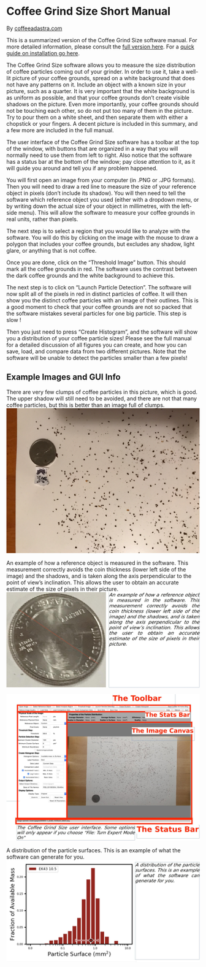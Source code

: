 # Coffee Grind Size Short Manual 

By [coffeeadastra.com](http://www.coffeeadastra.com)

This is a summarized version of the Coffee Grind Size software manual. 
For more detailed information, please consult the 
[full version here](https://github.com/jgagneastro/coffeegrindsize/blob/22661ebd21831dba4cf32bfc6ba59fe3d49f879c/Help/coffee_grind_size_manual.pdf). 
For a [quick guide on installation go here](https://github.com/jgagneastro/coffeegrindsize/blob/22661ebd21831dba4cf32bfc6ba59fe3d49f879c/Help/coffee_grind_size_installation.pdf).

The Coffee Grind Size software allows you to measure the size distribution of coffee particles coming out of your grinder. 
In order to use it, take a well-lit picture of your coffee grounds, spread on a white background that does not have any patterns on it. 
Include an object with a known size in your picture, such as a quarter. 
It is very important that the white background is as uniform as possible, and that your coffee grounds don’t create visible shadows on the picture. 
Even more importantly, your coffee grounds should not be touching each other, so do not put too many of them in the picture. 
Try to pour them on a white sheet, and then separate them with either a chopstick or your fingers. 
A decent picture is included in this summary, and a few more are included in the full manual.

The user interface of the Coffee Grind Size software has a toolbar at the top of the window,
with buttons that are organized in a way that you will normally need to use them from left to right. 
Also notice that the software has a status bar at the bottom of the window; pay close attention to it, 
as it will guide you around and tell you if any problem happened.

You will first open an image from your computer (in .PNG or .JPG formats). 
Then you will need to draw a red line to measure the size of your reference object in pixels (don’t include its shadow). 
You will then need to tell the software which reference object you used (either with a dropdown menu, 
or by writing down the actual size of your object in millimetres, with the left-side menu). 
This will allow the software to measure your coffee grounds in real units, rather than pixels.

The next step is to select a region that you would like to analyze with the software. 
You will do this by clicking on the image with the mouse to draw a polygon that includes your coffee grounds, 
but excludes any shadow, light glare, or anything that is not coffee.

Once you are done, click on the “Threshold Image” button. 
This should mark all the coffee grounds in red. 
The software uses the contrast between the dark coffee grounds and the white background to achieve this.

The next step is to click on “Launch Particle Detection”. 
The software will now split all of the pixels in red in distinct particles of coffee. 
It will then show you the distinct coffee particles with an image of their outlines. 
This is a good moment to check that your coffee grounds are not so packed that the software mistakes several particles for one big particle. 
This step is slow !

Then you just need to press “Create Histogram”, and the software will show you a distribution of your coffee particle sizes! 
Please see the full manual for a detailed discussion of all figures you can create, and how you can save, load, 
and compare data from two different pictures. 
Note that the software will be unable to detect the particles smaller than a few pixels!

## Example Images and GUI Info

There are very few clumps of coffee particles in this picture, which is good. 
The upper shadow will still need to be avoided, and there are not that many coffee particles, 
but this is better than an image full of clumps.
![Example of good source picture of adequately spread out coffee grounds on white paper](manual-summarized-1-better-example-picture.jpg)

An example of how a reference object is measured in the software. 
This measurement correctly avoids the coin thickness (lower left side of the image) and the shadows, 
and is taken along the axis perpendicular to the point of view’s inclination. 
This allows the user to obtain an accurate estimate of the size of pixels in their picture.
![image of US quarter with red line from one edge to other, through the center of circle](manual-summarized-2-ref-object.jpg)

![screenshot of application GUI with notes](manual-summarized-3-gui.jpg)

A distribution of the particle surfaces. 
This is an example of what the software can generate for you.
![image of histogram of results from application](manual-summarized-4-histogram.jpg)
